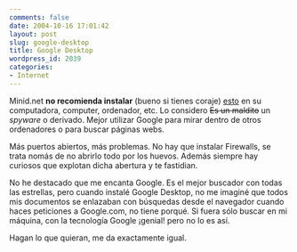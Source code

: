 ```yaml
---
comments: false
date: 2004-10-16 17:01:42
layout: post
slug: google-desktop
title: Google Desktop
wordpress_id: 2039
categories:
- Internet
---
```


Minid.net **no recomienda instalar** (bueno si tienes coraje) [esto](http://desktop.google.com/) en su computadora, computer, ordenador, etc. Lo considero <del>Es un maldito</del> un _spyware_ o derivado. Mejor utilizar Google para mirar dentro de otros ordenadores o para buscar páginas webs.





Más puertos abiertos, más problemas. No hay que instalar Firewalls, se trata nomás de no abrirlo todo por los huevos. Además siempre hay curiosos que explotan dicha abertura y te fastidian.





No he destacado que me encanta Google. Es el mejor buscador con todas las estrellas, pero cuando instalé Google Desktop, no me imaginé que todos mis documentos se enlazaban con búsquedas desde el navegador cuando haces peticiones a Google.com, no tiene porqué. Si fuera sólo buscar en mi máquina, con la tecnología Google ¡genial! pero no lo es así.





Hagan lo que quieran, me da exactamente igual.




 

